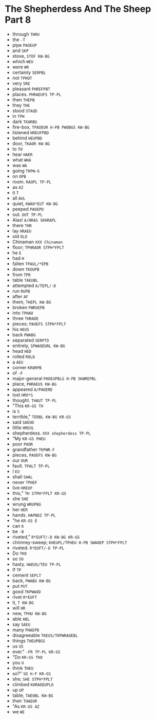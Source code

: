 # The Shepherdess And The Sheep Part 8

* through `THRU`
* the `-T`
* pipe `PAOEUP`
* and `SKP`
* stove, `STOF KW-BG`
* which `WEU`
* were `WR`
* certainly `SERPBL`
* not `TPHOT`
* very `SRE`
* pleasant `PHREFPBT`
* places. `PHRAEUFS TP-PL`
* then `THEPB`
* they `THE`
* stood `STAOD`
* in `TPH`
* dark `TKARBG`
* fire-box, `TPAOEUR H-PB PWOBGS KW-BG`
* listened `HREUFPBD`
* behind `HEUPBD`
* door, `TKAOR KW-BG`
* to `TO`
* hear `HAER`
* what `WHA`
* was `WA`
* going `TKPW-G`
* on `OPB`
* room. `RAOPL TP-PL`
* as `AZ`
* it `T`
* all `AUL`
* quiet, `KWAO*EUT KW-BG`
* peeped `PAOEPD`
* out. `OUT TP-PL`
* Alas! `A/HRAS SKHRAPL`
* there `THR`
* lay `HRAEU`
* old `OLD`
* Chinaman `XXX Chinaman`
* floor; `TPHRAOR STPH*FPLT`
* he `E`
* had `H`
* fallen `TPAUL/*EPB`
* down `TKOUPB`
* from `TPR`
* table `TAEUBL`
* attempted `A/TEPL/-D`
* run `RUPB`
* after `AF`
* them, `THEPL KW-BG`
* broken `PWROEPB`
* into `TPHAO`
* three `THRAOE`
* pieces; `PAOEFS STPH*FPLT`
* his `HEUS`
* back `PWABG`
* separated `SERPTD`
* entirely, `SPWAOEURL KW-BG`
* head `HED`
* rolled `ROLD`
* a `AEU`
* corner `KRORPB`
* of `-F`
* major-general `PHOEUPBLG H-PB SKWREPBL`
* place, `PHRAEUS KW-BG`
* appeared `A/PAOERD`
* lost `HRO*S`
* thought. `THAUT TP-PL`
* "This `KR-GS TH`
* is `S`
* terrible," `TERBL KW-BG KR-GS`
* said `SAEUD`
* little `HREUL`
* shepherdess. `XXX shepherdess TP-PL`
* "My `KR-GS PHEU`
* poor `PAOR`
* grandfather `TKPWR-F`
* pieces, `PAOEFS KW-BG`
* our `OUR`
* fault. `TPALT TP-PL`
* I `EU`
* shall `SHAL`
* never `TPHEF`
* live `HREUF`
* this;" `TH STPH*FPLT KR-GS`
* she `SHE`
* wrung `WRUPBG`
* her `HER`
* hands. `HAPBDZ TP-PL`
* "he `KR-GS E`
* can `K`
* be `-B`
* riveted," `R*EUFT/-D KW-BG KR-GS`
* chimney-sweep; `KHEUPL/TPHEU H-PB SWAOEP STPH*FPLT`
* riveted. `R*EUFT/-D TP-PL`
* Do `TKO`
* so `SO`
* hasty. `HAEUS/TEU TP-PL`
* If `TP`
* cement `SEPLT`
* back, `PWABG KW-BG`
* put `PUT`
* good `TKPWAOD`
* rivet `R*EUFT`
* it, `T KW-BG`
* will `HR`
* new, `TPHU KW-BG`
* able `ABL`
* say `SAEU`
* many `PHAEPB`
* disagreeable `TKEUS/TKPWRAOEBL`
* things `THEUPBGS`
* us `US`
* ever." `-FR TP-PL KR-GS`
* "Do `KR-GS TKO`
* you `U`
* think `THEU`
* so?" `SO H-F KR-GS`
* she; `SHE STPH*FPLT`
* climbed `KHRAOEUPLD`
* up `UP`
* table, `TAEUBL KW-BG`
* their `THAEUR`
* "As `KR-GS AZ`
* we `WE`
